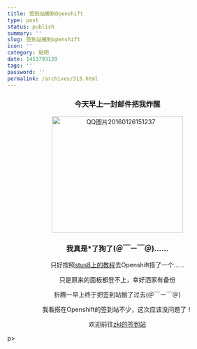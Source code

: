 ```yaml
---
title: 签到站搬到Openshift
type: post
status: publish
summary: ''
slug: 签到站搬到openshift
icon: ''
category: 贴吧
date: 1453793120
tags: ''
password: ''
permalink: /archives/315.html
---
```


<h3 style="text-align: center;">今天早上一封邮件把我炸醒</h3>
<p style="text-align: center;"><a href="https://www.zkl2333.com/usr/uploads/2016/01/QQ图片20160126151237.png" rel="attachment wp-att-316"><img class="alignnone size-medium wp-image-316" src="https://www.zkl2333.com/usr/uploads/2016/01/QQ图片20160126151237-300x267.png" alt="QQ图片20160126151237" width="300" height="267" /></a></p>

<h3 style="text-align: center;">我真是*了狗了(＠￣ー￣＠)……</h3>
<p style="text-align: center;">只好按照<a href="https://www.stus8.com/topic/121/%E6%9C%80%E6%96%B0openshift%E6%90%AD%E5%BB%BA-%E8%B4%B4%E5%90%A7%E7%AD%BE%E5%88%B0%E5%8A%A9%E6%89%8B%E5%9B%BE%E6%96%87%E6%95%99%E7%A8%8B">stus8上的教程</a>去Openshift搭了一个……</p>
<p style="text-align: center;">只是原来的面板都登不上，幸好洒家有备份</p>
<p style="text-align: center;">折腾一早上终于把签到站搬了过去(＠￣ー￣＠)</p>
<p style="text-align: center;">我看搭在Openshift的签到站不少，这次应该没问题了！</p>
<p style="text-align: center;">欢迎前往<a href="https://tieba.zkl2333.com" target="_blank">zkl的签到站</a></p>
p>
